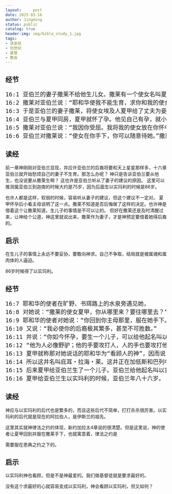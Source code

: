 ```yaml
---
layout:     post
date: 2025-03-16
author: Jingming
status: public
catalog: true
header-img: img/bible_study_1.jpg
tags:
- 读圣经
- 创世纪
- 基督
- 教会
---
```


## 经节

<pre style="font-size: 18px;">
16:1 亚伯兰的妻子撒莱不给他生儿女。撒莱有一个使女名叫夏甲，是埃及人。
16:2 撒莱对亚伯兰说：“耶和华使我不能生育，求你和我的使女同房，或者我可以因她得孩子。”（“得孩子”原文作“被建立”）亚伯兰听从了撒莱的话。
16:3 于是亚伯兰的妻子撒莱，将使女埃及人夏甲给了丈夫为妾。那时亚伯兰在迦南已经住了十年。
16:4 亚伯兰与夏甲同房，夏甲就怀了孕。他见自己有孕，就小看他的主母。
16:5 撒莱对亚伯兰说：“我因你受屈。我将我的使女放在你怀中，她见自己有了孕就小看我，愿耶和华在你我中间判断。”
16:6 亚伯兰对撒莱说：“使女在你手下，你可以随意待她。”撒莱苦待她，她就从撒莱面前逃走了。
</pre>

## 读经

前一章神刚刚对亚伯兰显现，并应许亚伯兰的后裔将要和天上星星那样多，十六章亚伯兰就开始愁烦自己的妻子不生育。那怎么办呢？
神只是告诉亚伯兰要从他生，也没说要从撒莱生啊？ 这也许是亚伯兰听从了妻子的建议的原因。
这里可以推测属亚伯兰到迦南的时候大约是75岁，因为后面生以实玛利的时候是86岁。

也许人都是这样，软弱的时候，容易听从妻子的建议，但这个建议不一定对。
夏甲怀孕后小看主母说明了这一点。撒莱不知道是否后悔做了这样的决定。也许神是借着这个让撒莱知道，生儿子的事情是不可以让的。
但好在撒莱还是及时清醒过来，让神给个公道，神这里就说出来，撒莱作为妻子，才是神预定要借着她得后裔的。

## 启示

在生儿子的事情上永远不要妥协，要敢向神求。自己不争取，结局就是被属魂和属肉体的人逼迫。

86岁时候得了以实玛利。

## 经节

<pre style="font-size: 18px;">
16:7 耶和华的使者在旷野、书珥路上的水泉旁遇见她，
16:8 对她说：“撒莱的使女夏甲，你从哪里来？要往哪里去？”夏甲说：“我从我的主母撒莱面前逃出来。”
16:9 耶和华的使者对她说：“你回到你主母那里，服在她手下。”
16:10 又说：“我必使你的后裔极其繁多，甚至不可胜数。”
16:11 并说：“你如今怀孕，要生一个儿子，可以给他起名叫以实玛利，因为耶和华听见了你的苦情。”（以实玛利就是“神听见”的意思）
16:12 “他为人必像野驴；他的手要攻打人，人的手也要攻打他；他必住在众弟兄的东边。”
16:13 夏甲就称那对她说话的耶和华为“看顾人的神”，因而说：“在这里我也看见那看顾我的吗？”
16:14 所以这井名叫庇耳・拉海・莱。这井正在加低斯和巴列中间。
16:15 后来夏甲给亚伯兰生了一个儿子。亚伯兰给他起名叫以实玛利。
16:16 夏甲给亚伯兰生以实玛利的时候，亚伯兰年八十六岁。
</pre>

## 读经

神应与以实玛利的后代也是繁多的，而且这些后代不简单，打打杀杀很厉害。以实玛利的后代就是现在的阿拉伯人，是伊斯兰的祖先。

这里其实就神律法之约的体现，新约加拉太4章说的很清楚。但是这里说，神的使者让夏甲回到并服在撒莱手下，也就寓意着，律法之约是

需要服在恩典之约之下的。

## 启示

以实玛利神也看顾，但是不是神最爱的。我们做基督徒就是要求最好的。

没有这个求最好的心就容易变成以实玛利，神会看顾以实玛利，但又如何？
